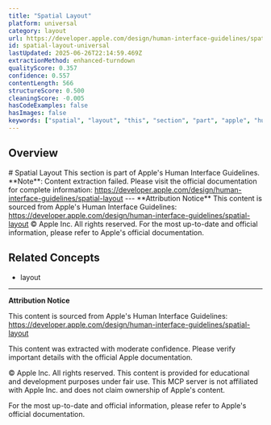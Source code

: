 ```yaml
---
title: "Spatial Layout"
platform: universal
category: layout
url: https://developer.apple.com/design/human-interface-guidelines/spatial-layout
id: spatial-layout-universal
lastUpdated: 2025-06-26T22:14:59.469Z
extractionMethod: enhanced-turndown
qualityScore: 0.357
confidence: 0.557
contentLength: 566
structureScore: 0.500
cleaningScore: -0.005
hasCodeExamples: false
hasImages: false
keywords: ["spatial", "layout", "this", "section", "part", "apple", "human", "interface", "guidelines", "note"]
---
```

## Overview

\# Spatial Layout This section is part of Apple's Human Interface Guidelines. \*\*Note\*\*: Content extraction failed. Please visit the official documentation for complete information: https://developer.apple.com/design/human-interface-guidelines/spatial-layout --- \*\*Attribution Notice\*\* This content is sourced from Apple's Human Interface Guidelines: https://developer.apple.com/design/human-interface-guidelines/spatial-layout © Apple Inc. All rights reserved. For the most up-to-date and official information, please refer to Apple's official documentation.

## Related Concepts

- layout

---

**Attribution Notice**

This content is sourced from Apple's Human Interface Guidelines: https://developer.apple.com/design/human-interface-guidelines/spatial-layout

This content was extracted with moderate confidence. Please verify important details with the official Apple documentation.

© Apple Inc. All rights reserved. This content is provided for educational and development purposes under fair use. This MCP server is not affiliated with Apple Inc. and does not claim ownership of Apple's content.

For the most up-to-date and official information, please refer to Apple's official documentation.
